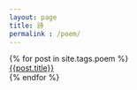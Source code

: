 ```yaml
---
layout: page
title: 詩
permalink : /poem/
---
```



<div id="archives">

  <div class="archive-group">

  <div id="#poem"></div>
  <p></p>
    {% for post in site.tags.poem %}
      <article class="archive-item">
      <a href="{{ site.baseurl }}{{ post.url }}">{{post.title}}</a>
      </article>
    {% endfor %}


  </div>

</div>
